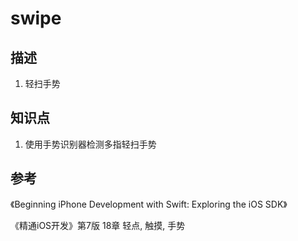 # swipe

## 描述

1. 轻扫手势

## 知识点

1. 使用手势识别器检测多指轻扫手势

## 参考

《Beginning iPhone Development with Swift: Exploring the iOS SDK》

《精通iOS开发》第7版 18章 轻点, 触摸, 手势
